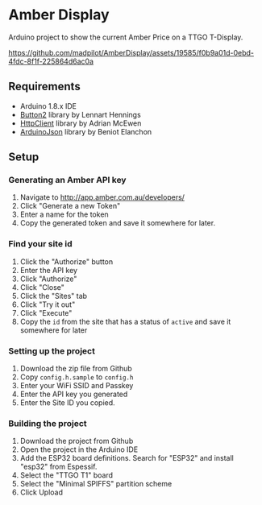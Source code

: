 # Amber Display

Arduino project to show the current Amber Price on a TTGO T-Display.

https://github.com/madpilot/AmberDisplay/assets/19585/f0b9a01d-0ebd-4fdc-8f1f-225864d6ac0a

## Requirements

- Arduino 1.8.x IDE
- [Button2](https://github.com/LennartHennigs/Button2) library by Lennart Hennings
- [HttpClient](http://github.com/amcewen/HttpClient) library by Adrian McEwen
- [ArduinoJson](https://arduinojson.org/) library by Beniot Elanchon

## Setup

### Generating an Amber API key

1. Navigate to http://app.amber.com.au/developers/
2. Click "Generate a new Token"
3. Enter a name for the token
4. Copy the generated token and save it somewhere for later.

### Find your site id

1. Click the "Authorize" button
2. Enter the API key
3. Click "Authorize"
4. Click "Close"
5. Click the "Sites" tab
6. Click "Try it out"
7. Click "Execute"
8. Copy the `id` from the site that has a status of `active` and save it somewhere for later

### Setting up the project

1. Download the zip file from Github
2. Copy `config.h.sample` to `config.h`
3. Enter your WiFi SSID and Passkey
4. Enter the API key you generated
5. Enter the Site ID you copied.

### Building the project

1. Download the project from Github
1. Open the project in the Arduino IDE
1. Add the ESP32 board definitions. Search for "ESP32" and install "esp32" from Espessif.
1. Select the "TTGO T1" board
1. Select the "Minimal SPIFFS" partition scheme
1. Click Upload
